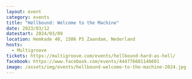 ```yaml
---
layout: event
category: events
title: "Hellbound: Welcome to the Machine"
date: 2023/03/12
datestart: 2024/03/09
location: Hemkade 48, 1506 PS Zaandam, Nederland
hosts:
  - Multigroove
tickets: https://multigroove.com/events/hellbound-hard-as-hell/
facebook: https://www.facebook.com/events/444776601146601
image: /assets/img/events/hellbound-welcome-to-the-machine-2024.jpg
---
```

